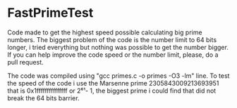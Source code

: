 # FastPrimeTest
Code made to get the highest speed possible calculating big prime numbers. The biggest problem of the code is the number limit to 64 bits longer, i tried everything but nothing was possible to get the number bigger. If you can help improve the code speed or the number limit, please, do a pull request.

The code was compiled using "gcc primes.c -o primes -O3 -lm" line.
To test the speed of the code i use the Marsenne prime 2305843009213693951 that is 0x1fffffffffffffff or 2⁶¹- 1, the biggest prime i could find that did not break the 64 bits barrier.
